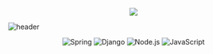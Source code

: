 <p align="center"><img src="https://user-images.githubusercontent.com/24632817/91653139-edb32e80-ead8-11ea-9ac8-0c71d82f8625.gif"></p>


![header](https://capsule-render.vercel.app/api?type=waving&color=auto&customColorList=19&height=300&section=header&text=Junyoung%20Kim&fontSize=90&desc=I%20can%20do%20this%20all%20day.&descAlign=50&descAlignY=70)

<p align="center">
<img alt="Spring" src ="https://img.shields.io/badge/Spring-6DB33F.svg?&style=for-the-badge&logo=Spring&logoColor=white"/>
<img alt="Django" src ="https://img.shields.io/badge/Django-092E20.svg?&style=for-the-badge&logo=Django&logoColor=white"/>
<img alt="Node.js" src ="https://img.shields.io/badge/Node.js-339933.svg?&style=for-the-badge&logo=Node.js&logoColor=white"/>
<img alt="JavaScript" src ="https://img.shields.io/badge/JavaScript-F7DF1E.svg?&style=for-the-badge&logo=JavaScript&logoColor=white"/>
</p>


